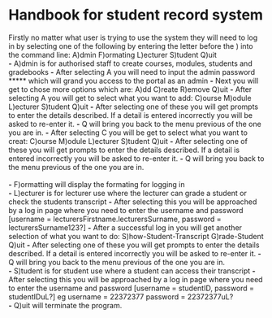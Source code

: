 # Handbook for student record system

Firstly no matter what user is trying to use the system they will need to log in by selecting one of the following by entering the letter before the ) into the command line: A)dmin F)ormating L)ecturer S)tudent Q)uit<br />
          **-** A)dmin is for authorised staff to create courses, modules, students and gradebooks
              **-** After selecting A you will need to input the admin password ***** which will grand you access to the portal as an admin
              **-** Next you will get to chose more options which are: A)dd C)reate R)emove Q)uit
                  **-** After selecting A you will get to select what you want to add: C)ourse M)odule L)ecturer S)tudent Q)uit
                      **-** After selecting one of these you will get prompts to enter the details described. If a detail is entered incorrectly you will be asked to                              re-enter it.
                      **-** Q will bring you back to the menu previous of the one you are in.
                  **-** After selecting C you will be get to select what you want to creat: C)ourse M)odule L)ecturer S)tudent Q)uit
                      **-** After selecting one of these you will get prompts to enter the details described. If a detail is entered incorrectly you will be asked to                              re-enter it.
                      **-** Q will bring you back to the menu previous of the one you are in.<br />         
          **-** F)ormatting will display the formating for logging in<br />
          **-** L)ecturer is for lecturer use where the lecturer can grade a student or check the students transcript
              **-** After selecting this you will be approached by a log in page where you need to enter the username and password 
                    [username = lecturersFirstname.lecturersSurname, password = lecturersSurname123?]
              **-** After a successful log in you will get another selection of what you want to do: S)how-Student-Transcript G)rade-Student Q)uit
                  **-** After selecting one of these you will get prompts to enter the details described. If a detail is entered incorrectly you will be asked to                              re-enter it.
                  **-** Q will bring you back to the menu previous of the one you are in.<br />
          **-** S)tudent is for student use where a student can access their transcript
              **-** After selecting this you will be approached by a log in page where you need to enter the username and password 
                    [username = studentID, password = studentIDuL?] eg username = 22372377 password = 22372377uL?  
          **-** Q)uit will terminate the program.
